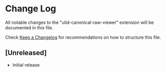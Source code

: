# Change Log

All notable changes to the "ulid-canonical-raw-viewer" extension will be documented in this file.

Check [Keep a Changelog](http://keepachangelog.com/) for recommendations on how to structure this file.

## [Unreleased]

- Initial release